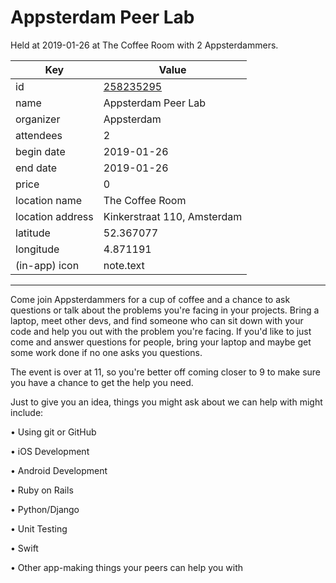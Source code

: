 # Appsterdam Peer Lab
Held at 2019-01-26 at The Coffee Room with 2 Appsterdammers.
        
|Key|Value
|---|---|
|id|[258235295](https://www.meetup.com/appsterdam/events/258235295/)|
|name|Appsterdam Peer Lab|
|organizer|Appsterdam|
|attendees|2|
|begin date|2019-01-26|
|end date|2019-01-26|
|price|0|
|location name|The Coffee Room|
|location address|Kinkerstraat 110, Amsterdam|
|latitude|52.367077|
|longitude|4.871191|
|(in-app) icon|note.text|

---

Come join Appsterdammers for a cup of coffee and a chance to ask questions or talk about the problems you're facing in your projects. Bring a laptop, meet other devs, and find someone who can sit down with your code and help you out with the problem you're facing. If you'd like to just come and answer questions for people, bring your laptop and maybe get some work done if no one asks you questions.

The event is over at 11, so you're better off coming closer to 9 to make sure you have a chance to get the help you need.

Just to give you an idea, things you might ask about we can help with might include:

• Using git or GitHub

• iOS Development

• Android Development

• Ruby on Rails

• Python/Django

• Unit Testing

• Swift

• Other app-making things your peers can help you with


